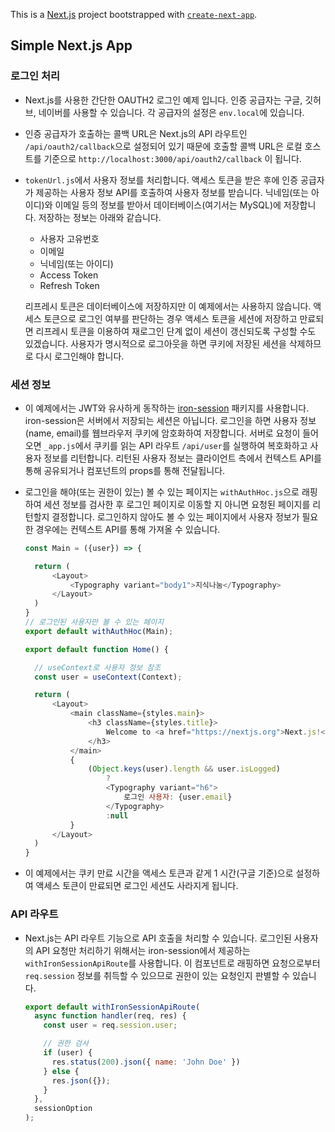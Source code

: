 This is a [Next.js](https://nextjs.org/) project bootstrapped with [`create-next-app`](https://github.com/vercel/next.js/tree/canary/packages/create-next-app).

## Simple Next.js App
### 로그인 처리
- Next.js를 사용한 간단한 OAUTH2 로그인 예제 입니다. 인증 공급자는 구글, 깃허브, 네이버를 사용할 수 있습니다. 각 공급자의 설정은 
`env.local`에 있습니다.

- 인증 공급자가 호출하는 콜백 URL은 Next.js의 API 라우트인 `/api/oauth2/callback`으로 설정되어 있기 때문에 호출할 콜백 URL은 
로컬 호스트를 기준으로 `http://localhost:3000/api/oauth2/callback` 이 됩니다.

- `tokenUrl.js`에서 사용자 정보를 처리합니다. 액세스 토큰을 받은 후에 인증 공급자가 제공하는 사용자 정보 API를 호출하여 사용자 정보를 받습니다. 닉네임(또는 아이디)와 이메일 등의 정보를 
받아서 데이터베이스(여기서는 MySQL)에 저장합니다. 저장하는 정보는 아래와 같습니다.  

  - 사용자 고유번호
  - 이메일
  - 닉네임(또는 아이디)
  - Access Token
  - Refresh Token
  
  리프레시 토큰은 데이터베이스에 저장하지만 이 예제에서는 사용하지 않습니다. 액세스 토큰으로 로그인 여부를 판단하는 경우 액세스 토큰을 세션에 저장하고 만료되면 리프레시 토큰을 이용하여 재로그인 단계 없이 세션이 갱신되도록 구성할 수도 있겠습니다.
사용자가 명시적으로 로그아웃을 하면 쿠키에 저장된 세션을 삭제하므로 다시 로그인해야 합니다.

### 세션 정보
- 이 예제에서는 JWT와 유사하게 동작하는 [iron-session](https://www.npmjs.com/package/iron-session) 패키지를 사용합니다. iron-session은 서버에서 
저장되는 세션은 아닙니다. 로그인을 하면 사용자 정보(name, email)를 웹브라우저 쿠키에 암호화하여 저장합니다. 서버로 요청이 들어오면 `_app.js`에서 쿠키를 읽는 API 라우트 `/api/user`를 실행하여 
복호화하고 사용자 정보를 리턴합니다. 리턴된 사용자 정보는 클라이언트 측에서 컨텍스트 API를 통해 공유되거나 컴포넌트의 props를 통해 전달됩니다.

- 로그인을 해야(또는 권한이 있는) 볼 수 있는 페이지는 `withAuthHoc.js`으로 래핑하여 세션 정보를 검사한 후 로그인 페이지로 이동할 지 아니면 요청된 페이지를 리턴할지 결정합니다. 로그인하지 않아도 
볼 수 있는 페이지에서 사용자 정보가 필요한 경우에는 컨텍스트 API를 통해 가져올 수 있습니다.

  ```javascript
  const Main = ({user}) => {

    return (
        <Layout>
            <Typography variant="body1">지식나눔</Typography>
        </Layout>
    )
  }
  // 로그인된 사용자만 볼 수 있는 페이지
  export default withAuthHoc(Main);
  ```

  ```javascript
  export default function Home() {

    // useContext로 사용자 정보 참조
    const user = useContext(Context);

    return (
        <Layout>
            <main className={styles.main}>
                <h3 className={styles.title}>
                    Welcome to <a href="https://nextjs.org">Next.js!</a>
                </h3>
            </main>
            {
                (Object.keys(user).length && user.isLogged)
                    ?
                    <Typography variant="h6">
                        로그인 사용자: {user.email}
                    </Typography>
                    :null
            }
        </Layout>
    )
  }
  ```

- 이 예제에서는 쿠키 만료 시간을 액세스 토큰과 같게 1 시간(구글 기준)으로 설정하여 액세스 토큰이 만료되면 로그인 세션도 사라지게 됩니다.

### API 라우트
- Next.js는 API 라우트 기능으로 API 호출을 처리할 수 있습니다. 로그인된 사용자의 API 요청만 처리하기 위해서는 iron-session에서 제공하는 
`withIronSessionApiRoute`를 사용합니다. 이 컴포넌트로 래핑하면 요청으로부터 `req.session` 정보를 취득할 수 있으므로 
권한이 있는 요청인지 판별할 수 있습니다. 

  ```javascript
  export default withIronSessionApiRoute(
    async function handler(req, res) {
      const user = req.session.user;

      // 권한 검사
      if (user) {
        res.status(200).json({ name: 'John Doe' })
      } else {
        res.json({});
      }
    },
    sessionOption
  );
  ```
